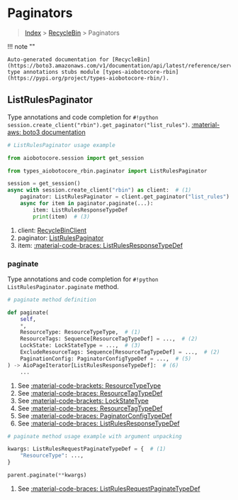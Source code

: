 # Paginators

> [Index](../README.md) > [RecycleBin](./README.md) > Paginators

!!! note ""

    Auto-generated documentation for [RecycleBin](https://boto3.amazonaws.com/v1/documentation/api/latest/reference/services/rbin.html#recyclebin)
    type annotations stubs module [types-aiobotocore-rbin](https://pypi.org/project/types-aiobotocore-rbin/).

## ListRulesPaginator

Type annotations and code completion for `#!python session.create_client("rbin").get_paginator("list_rules")`.
[:material-aws: boto3 documentation](https://boto3.amazonaws.com/v1/documentation/api/latest/reference/services/rbin/paginator/ListRules.html#RecycleBin.Paginator.ListRules)

```python
# ListRulesPaginator usage example

from aiobotocore.session import get_session

from types_aiobotocore_rbin.paginator import ListRulesPaginator

session = get_session()
async with session.create_client("rbin") as client:  # (1)
    paginator: ListRulesPaginator = client.get_paginator("list_rules")  # (2)
    async for item in paginator.paginate(...):
        item: ListRulesResponseTypeDef
        print(item)  # (3)
```

1. client: [RecycleBinClient](./client.md)
2. paginator: [ListRulesPaginator](./paginators.md#listrulespaginator)
3. item: [:material-code-braces: ListRulesResponseTypeDef](./type_defs.md#listrulesresponsetypedef) 


### paginate

Type annotations and code completion for `#!python ListRulesPaginator.paginate` method.

```python
# paginate method definition

def paginate(
    self,
    *,
    ResourceType: ResourceTypeType,  # (1)
    ResourceTags: Sequence[ResourceTagTypeDef] = ...,  # (2)
    LockState: LockStateType = ...,  # (3)
    ExcludeResourceTags: Sequence[ResourceTagTypeDef] = ...,  # (2)
    PaginationConfig: PaginatorConfigTypeDef = ...,  # (5)
) -> AioPageIterator[ListRulesResponseTypeDef]:  # (6)
    ...
```

1. See [:material-code-brackets: ResourceTypeType](./literals.md#resourcetypetype) 
2. See [:material-code-braces: ResourceTagTypeDef](./type_defs.md#resourcetagtypedef) 
3. See [:material-code-brackets: LockStateType](./literals.md#lockstatetype) 
4. See [:material-code-braces: ResourceTagTypeDef](./type_defs.md#resourcetagtypedef) 
5. See [:material-code-braces: PaginatorConfigTypeDef](./type_defs.md#paginatorconfigtypedef) 
6. See [:material-code-braces: ListRulesResponseTypeDef](./type_defs.md#listrulesresponsetypedef) 


```python
# paginate method usage example with argument unpacking

kwargs: ListRulesRequestPaginateTypeDef = {  # (1)
    "ResourceType": ...,
}

parent.paginate(**kwargs)
```

1. See [:material-code-braces: ListRulesRequestPaginateTypeDef](./type_defs.md#listrulesrequestpaginatetypedef) 
